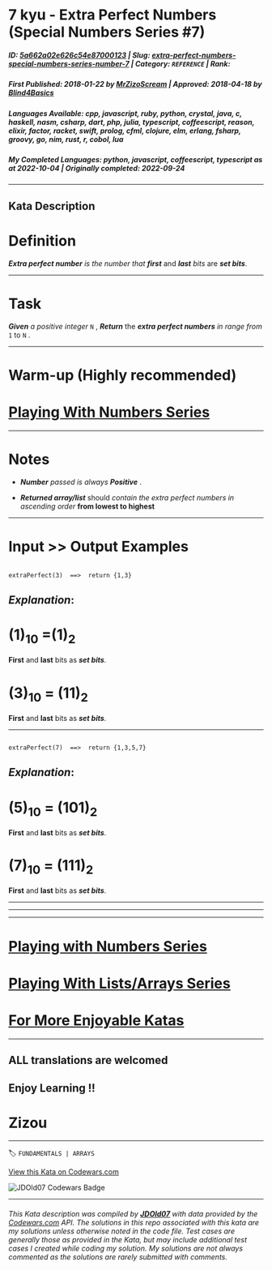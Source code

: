 # 7 kyu - Extra Perfect Numbers (Special Numbers Series  #7)

##### **ID**: [5a662a02e626c54e87000123](https://www.codewars.com/kata/5a662a02e626c54e87000123) | **Slug**: [extra-perfect-numbers-special-numbers-series-number-7](https://www.codewars.com/kata/5a662a02e626c54e87000123) | **Category**: `REFERENCE` | **Rank**: <span style="color:white">7 kyu</span>

##### **First Published**: 2018-01-22 ***by*** [MrZizoScream](https://www.codewars.com/users/MrZizoScream) | **Approved**: 2018-04-18 ***by*** [Blind4Basics](https://www.codewars.com/users/Blind4Basics)

##### **Languages Available**: cpp, javascript, ruby, python, crystal, java, c, haskell, nasm, csharp, dart, php, julia, typescript, coffeescript, reason, elixir, factor, racket, swift, prolog, cfml, clojure, elm, erlang, fsharp, groovy, go, nim, rust, r, cobol, lua

##### **My Completed Languages**: python, javascript, coffeescript, typescript ***as at*** 2022-10-04 | **Originally completed**: 2022-09-24

---

## Kata Description


# Definition



**_Extra perfect number_** *is the number that* **_first_** and **_last_** *bits* are **_set bits_**.



____



# Task



**_Given_**  *a positive integer*   `N` ,  **_Return_** the **_extra perfect numbers_** *in range from*  `1`  to  `N` .

____



# Warm-up (Highly recommended)



# [Playing With Numbers Series](https://www.codewars.com/collections/playing-with-numbers)

___



# Notes 





* **_Number_** *passed is always*  **_Positive_** .



* **_Returned array/list_** should *contain the extra perfect numbers in ascending order*  **from lowest to highest**

___



# Input >> Output Examples



```

extraPerfect(3)  ==>  return {1,3}

```

## **_Explanation_**:



# (1)<sub>10</sub> =(1)<sub>2</sub>



**First** and **last** bits as **_set bits_**.



# (3)<sub>10</sub> = (11)<sub>2</sub>



**First** and **last** bits as **_set bits_**.

___



```

extraPerfect(7)  ==>  return {1,3,5,7}

```



## **_Explanation_**:



# (5)<sub>10</sub> = (101)<sub>2</sub>



**First** and **last** bits as **_set bits_**.



# (7)<sub>10</sub> = (111)<sub>2</sub>



**First** and **last** bits as **_set bits_**.

___

___

___



# [Playing with Numbers Series](https://www.codewars.com/collections/playing-with-numbers)



# [Playing With Lists/Arrays Series](https://www.codewars.com/collections/playing-with-lists-slash-arrays)



# [For More Enjoyable Katas](http://www.codewars.com/users/MrZizoScream/authored)

___



## ALL translations are welcomed



## Enjoy Learning !!

# Zizou



---


🏷 `FUNDAMENTALS | ARRAYS`


[View this Kata on Codewars.com](https://www.codewars.com/kata/5a662a02e626c54e87000123)

![](https://www.codewars.com/users/jdold07/badges/large "JDOld07 Codewars Badge")

---

###### *This Kata description was compiled by [**JDOld07**](https://tpstech.dev) with data provided by the [Codewars.com](https://www.codewars.com) API.  The solutions in this repo associated with this kata are my solutions unless otherwise noted in the code file.  Test cases are generally those as provided in the Kata, but may include additional test cases I created while coding my solution.  My solutions are not always commented as the solutions are rarely submitted with comments.*
